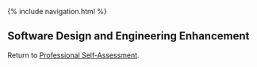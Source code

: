 {% include navigation.html %}
## Software Design and Engineering Enhancement ##


Return to [Professional Self-Assessment](/).
